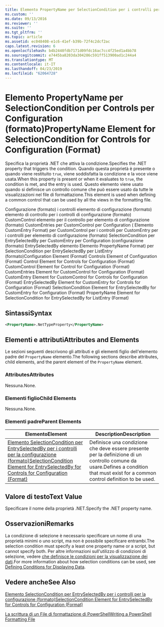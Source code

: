 ```yaml
---
title: Elemento PropertyName per SelectionCondition per i controlli per la configurazione (formato) | Microsoft Docs
ms.custom: ''
ms.date: 09/13/2016
ms.reviewer: ''
ms.suite: ''
ms.tgt_pltfrm: ''
ms.topic: article
ms.assetid: ec048408-e1c6-41ef-b39b-72f4c2dcf2ac
caps.latest.revision: 6
ms.openlocfilehash: b4b2440fdb7171d09fdc16ac7cc4f25ed1a4bb78
ms.sourcegitcommit: e7445ba8203da304286c591ff513900ad1c244a4
ms.translationtype: MT
ms.contentlocale: it-IT
ms.lasthandoff: 04/23/2019
ms.locfileid: "62064728"
---
```

# <a name="propertyname-element-for-selectioncondition-for-controls-for-configuration-format"></a><span data-ttu-id="19925-102">Elemento PropertyName per SelectionCondition per Controls per Configuration (formato)</span><span class="sxs-lookup"><span data-stu-id="19925-102">PropertyName Element for SelectionCondition for Controls for Configuration (Format)</span></span>

<span data-ttu-id="19925-103">Specifica la proprietà .NET che attiva la condizione.</span><span class="sxs-lookup"><span data-stu-id="19925-103">Specifies the .NET property that triggers the condition.</span></span> <span data-ttu-id="19925-104">Quando questa proprietà è presente o quando viene restituito `true`, viene soddisfatta la condizione e la voce viene usata.</span><span class="sxs-lookup"><span data-stu-id="19925-104">When this property is present or when it evaluates to `true`, the condition is met, and the entry is used.</span></span> <span data-ttu-id="19925-105">Questo elemento viene usato quando si definisce un controllo comune che può essere usato da tutte le visualizzazioni nel file di formattazione.</span><span class="sxs-lookup"><span data-stu-id="19925-105">This element is used when defining a common control that can be used by all the views in the formatting file.</span></span>

<span data-ttu-id="19925-106">Configurazione (formato) i controlli elemento di configurazione (formato) elemento di controllo per i controlli di configurazione (formato) CustomControl elemento per il controllo per elemento di configurazione (formato) CustomEntries per CustomControl per Configuration ( Elemento CustomEntry Format) per CustomControl per i controlli per CustomEntry per i controlli per elemento di configurazione (formato) SelectionCondition per EntrySelectedBy per CustomEntry per Configuration (configurazione (formato) EntrySelectedBy elemento Elemento PropertyName Format) per SelectionCondition per EntrySelectedBy per ListEntry (formato)</span><span class="sxs-lookup"><span data-stu-id="19925-106">Configuration Element (Format) Controls Element of Configuration (Format) Control Element for Controls for Configuration (Format) CustomControl Element for Control for Configuration (Format) CustomEntries Element for CustomControl for Configuration (Format) CustomEntry Element for CustomControl for Controls for Configuration (Format) EntrySelectedBy Element for CustomEntry for Controls for Configuration (Format) SelectionCondition Element for EntrySelectedBy for CustomEntry for Configuration (Format) PropertyName Element for SelectionCondition for EntrySelectedBy for ListEntry (Format)</span></span>

## <a name="syntax"></a><span data-ttu-id="19925-107">Sintassi</span><span class="sxs-lookup"><span data-stu-id="19925-107">Syntax</span></span>

```xml
<PropertyName>.NetTypeProperty</PropertyName>
```

## <a name="attributes-and-elements"></a><span data-ttu-id="19925-108">Elementi e attributi</span><span class="sxs-lookup"><span data-stu-id="19925-108">Attributes and Elements</span></span>

<span data-ttu-id="19925-109">Le sezioni seguenti descrivono gli attributi e gli elementi figlio dell'elemento padre del `PropertyName` elemento.</span><span class="sxs-lookup"><span data-stu-id="19925-109">The following sections describe attributes, child elements, and the parent element of the `PropertyName` element.</span></span>

### <a name="attributes"></a><span data-ttu-id="19925-110">Attributes</span><span class="sxs-lookup"><span data-stu-id="19925-110">Attributes</span></span>

<span data-ttu-id="19925-111">Nessuna.</span><span class="sxs-lookup"><span data-stu-id="19925-111">None.</span></span>

### <a name="child-elements"></a><span data-ttu-id="19925-112">Elementi figlio</span><span class="sxs-lookup"><span data-stu-id="19925-112">Child Elements</span></span>

<span data-ttu-id="19925-113">Nessuna.</span><span class="sxs-lookup"><span data-stu-id="19925-113">None.</span></span>

### <a name="parent-elements"></a><span data-ttu-id="19925-114">Elementi padre</span><span class="sxs-lookup"><span data-stu-id="19925-114">Parent Elements</span></span>

|<span data-ttu-id="19925-115">Elemento</span><span class="sxs-lookup"><span data-stu-id="19925-115">Element</span></span>|<span data-ttu-id="19925-116">Description</span><span class="sxs-lookup"><span data-stu-id="19925-116">Description</span></span>|
|-------------|-----------------|
|[<span data-ttu-id="19925-117">Elemento SelectionCondition per EntrySelectedBy per i controlli per la configurazione (formato)</span><span class="sxs-lookup"><span data-stu-id="19925-117">SelectionCondition Element for EntrySelectedBy for Controls for Configuration (Format)</span></span>](./selectioncondition-element-for-entryselectedby-for-controls-for-configuration-format.md)|<span data-ttu-id="19925-118">Definisce una condizione che deve essere presente per la definizione di un controllo comune da usare.</span><span class="sxs-lookup"><span data-stu-id="19925-118">Defines a condition that must exist for a common control definition to be used.</span></span>|

## <a name="text-value"></a><span data-ttu-id="19925-119">Valore di testo</span><span class="sxs-lookup"><span data-stu-id="19925-119">Text Value</span></span>

<span data-ttu-id="19925-120">Specificare il nome della proprietà .NET.</span><span class="sxs-lookup"><span data-stu-id="19925-120">Specify the .NET property name.</span></span>

## <a name="remarks"></a><span data-ttu-id="19925-121">Osservazioni</span><span class="sxs-lookup"><span data-stu-id="19925-121">Remarks</span></span>

<span data-ttu-id="19925-122">La condizione di selezione è necessario specificare un nome di una proprietà minimi o uno script, ma non è possibile specificare entrambi.</span><span class="sxs-lookup"><span data-stu-id="19925-122">The selection condition must specify a least one property name or a script, but cannot specify both.</span></span> <span data-ttu-id="19925-123">Per altre informazioni sull'utilizzo di condizioni di selezione, vedere [che definisce le condizioni per la visualizzazione dei dati](./defining-conditions-for-displaying-data.md).</span><span class="sxs-lookup"><span data-stu-id="19925-123">For more information about how selection conditions can be used, see [Defining Conditions for Displaying Data](./defining-conditions-for-displaying-data.md).</span></span>

## <a name="see-also"></a><span data-ttu-id="19925-124">Vedere anche</span><span class="sxs-lookup"><span data-stu-id="19925-124">See Also</span></span>

[<span data-ttu-id="19925-125">Elemento SelectionCondition per EntrySelectedBy per i controlli per la configurazione (formato)</span><span class="sxs-lookup"><span data-stu-id="19925-125">SelectionCondition Element for EntrySelectedBy for Controls for Configuration (Format)</span></span>](./selectioncondition-element-for-entryselectedby-for-controls-for-configuration-format.md)

[<span data-ttu-id="19925-126">La scrittura di un File di formattazione di PowerShell</span><span class="sxs-lookup"><span data-stu-id="19925-126">Writing a PowerShell Formatting File</span></span>](./writing-a-powershell-formatting-file.md)

